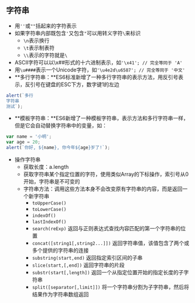 ## 字符串
- 用`''`或`""`括起来的字符表示
- 如果字符串内部既包含`'`又包含`"`可以用转义字符`\`来标识
    - `\n`表示换行
    - `\t`表示制表符
    - `\\`表示的字符就是`\`
- ASCII字符可以以\x##形式的十六进制表示，如`'\x41'; // 完全等同于 'A'`
- 用`\u####`表示一个Unicode字符，如`'\u4e2d\u6587'; // 完全等同于 '中文'`
- **多行字符串：**ES6标准新增了一种多行字符串的表示方法，用反引号表示，反引号在键盘的ESC下方，数字键1的左边
```javascript
alert(`多行
字符串
测试`);
```
- **模板字符串：**ES6新增了一种模板字符串，表示方法和多行字符串一样，但是它会自动替换字符串中的变量，如：
```javascript
var name = '小明';
var age = 20;
alert(`你好, ${name}, 你今年${age}岁了!`);
```
- 操作字符串
    - 获取长度：a.length
    - 获取字符串某个指定位置的字符，使用类似Array的下标操作，索引号从0开始，字符串是不可变的
    - 字符串方法：调用这些方法本身不会改变原有字符串的内容，而是返回一个新字符串
        - `toUpperCase()`
        - `toLowerCase()`
        - `indexOf()`
        - `lastIndexOf()`
        - `search(reExp)`  返回与正则表达式查找内容匹配的第一个字符串的位置
        - `concat([string1[,string2...]])`   返回字符串值，该值包含了两个或多个提供的字符串的连接
        - `substring(start,end)`  返回指定索引区间的子串
        - `slice(start,[,end])` 返回字符串的片段
        - `substr(start[,length])` 返回一个从指定位置开始的指定长度的子字符串 
        - `split([separator[,limit]])`  将一个字符串分割为子字符串，然后将结果作为字符串数组返回